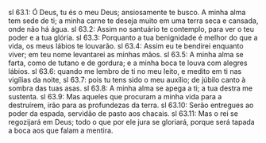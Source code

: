 sl 63.1: Ó Deus, tu és o meu Deus; ansiosamente te busco. A minha alma tem sede de ti; a minha carne te deseja muito em uma terra seca e cansada, onde não há água.
sl 63.2: Assim no santuário te contemplo, para ver o teu poder e a tua glória.
sl 63.3: Porquanto a tua benignidade é melhor do que a vida, os meus lábios te louvarão.
sl 63.4: Assim eu te bendirei enquanto viver; em teu nome levantarei as minhas mãos.
sl 63.5: A minha alma se farta, como de tutano e de gordura; e a minha boca te louva com alegres lábios.
sl 63.6: quando me lembro de ti no meu leito, e medito em ti nas vigílias da noite,
sl 63.7: pois tu tens sido o meu auxílio; de júbilo canto à sombra das tuas asas.
sl 63.8: A minha alma se apega a ti; a tua destra me sustenta.
sl 63.9: Mas aqueles que procuram a minha vida para a destruírem, irão para as profundezas da terra.
sl 63.10: Serão entregues ao poder da espada, servidão de pasto aos chacais.
sl 63.11: Mas o rei se regozijará em Deus; todo o que por ele jura se gloriará, porque será tapada a boca aos que falam a mentira.
